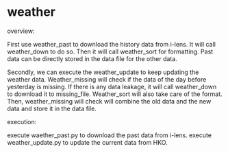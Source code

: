 # weather
overview:

First use weather_past to download the history data from i-lens.
It will call weather_down to do so.
Then it will call weather_sort for formatting.
Past data can be directly stored in the data file for the other data.

Secondly, we can execute the weather_update to keep updating the weather data.
Weather_missing will check if the data of the day before yesterday is missing.
If there is any data leakage, it will call weather_down to download it to missing_file.
Weather_sort will also take care of the format.
Then, weather_missing will check will combine the old data and the new data and store it in the data file.

execution:

execute waether_past.py to download the past data from i-lens.
execute weather_update.py to update the current data from HKO.
